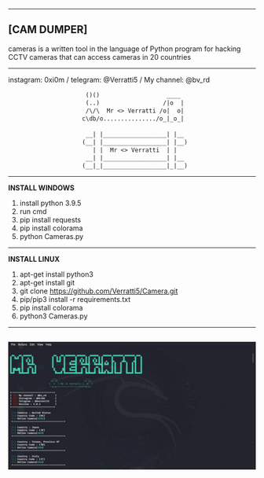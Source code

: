 ---------------------------------------------------------------------------------------------------------------------------------------
**[CAM DUMPER]**
---------------------------------------------------------------------------------------------------------------------------------------

 cameras is a written tool in the language of Python program for hacking CCTV cameras that can access cameras in 20 countries

---------------------------------------------------------------------------------------------------------------------------------------
instagram: 0xi0m / telegram: @Verratti5 / My channel: @bv_rd


                          ()()                   ____ 
                          (..)                  /|o  |
                          /\/\  Mr <> Verratti /o|  o|          
                         c\db/o.............../o_|_o_|

                          __| |__________________| |__ 
                         (__| |__________________| |__)
                            | |  Mr <> Verratti  | |   
                          __| |__________________| |__ 
                         (__|_|__________________|_|__)
               
---------------------------------------------------------------------------------------------------------------------------------------

**INSTALL WINDOWS**

1. install python 3.9.5
2. run cmd
3. pip install requests
4. pip install colorama
5. python Cameras.py


---------------------------------------------------------------------------------------------------------------------------------------

**INSTALL LINUX**

1. apt-get install python3
2. apt-get install git
3. git clone https://github.com/Verratti5/Camera.git
4. pip/pip3 install -r requirements.txt
5. pip install colorama
6. python3 Cameras.py

---------------------------------------------------------------------------------------------------------------------------------------
## ![image](https://github.com/Verratti5/Cameras/blob/main/photo_2024-08-12_01-18-24.jpg)


